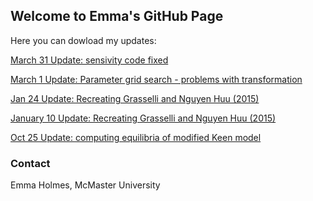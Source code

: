 ## Welcome to Emma's GitHub Page

Here you can dowload my updates:

<a href="March_31_2020.html" download>March 31 Update: sensivity code fixed</a>

<a href="March_1_2020.html" download>March 1 Update: Parameter grid search - problems with transformation</a>

<a href="Jan_24_2020.html" download>Jan 24 Update: Recreating Grasselli and Nguyen Huu (2015)</a>

<a href="Jan_10_2020.html" download>January 10 Update: Recreating Grasselli and Nguyen Huu (2015)</a>

<a href="Oct_25_2019.html" download>Oct 25 Update: computing equilibria of modified Keen model</a>

### Contact

Emma Holmes, McMaster University 
